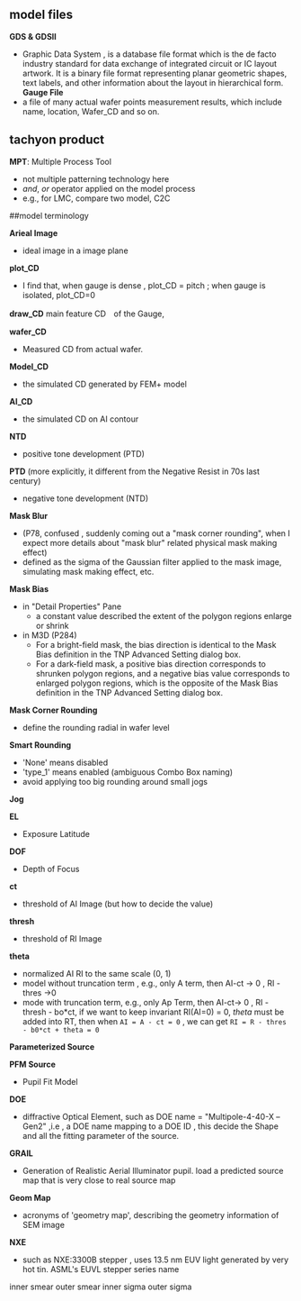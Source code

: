 ## model files

**GDS & GDSII**
  - Graphic Data System , is a database file format which is the de facto industry standard for data exchange of integrated circuit or IC layout artwork. It is a binary file format representing planar geometric shapes, text labels, and other information about the layout in hierarchical form.
**Gauge File**
  - a file of many actual wafer points measurement results, which include name, location, Wafer_CD and so on. 

## tachyon product

**MPT**: Multiple Process Tool
  - not multiple patterning technology here
  - *and*, *or* operator applied on the model process
  - e.g., for LMC, compare two model, C2C

##model terminology

**Arieal Image**   
  - ideal image in a image plane

**plot_CD** 
  - I find that, when gauge is dense  , plot_CD = pitch ; when gauge is isolated, plot_CD=0

**draw_CD**
  main feature CD　of the Gauge, 

**wafer_CD**
  - Measured CD from actual wafer.

**Model_CD**
  - the simulated CD generated by FEM+ model

**AI_CD**
  - the simulated CD on AI contour

**NTD**
  - positive tone development (PTD)

**PTD**
  (more explicitly, it different from the Negative Resist in 70s last century)
  - negative tone development (NTD) 

**Mask Blur**
  - (P78, confused , suddenly coming out a "mask corner rounding", when I expect more details about "mask blur" related physical mask making effect)
  - defined as the sigma of the Gaussian filter applied to the mask image, simulating mask making effect, etc.

**Mask Bias**
  - in "Detail Properties" Pane 
    - a constant value described the extent of the polygon regions enlarge or shrink
  - in M3D  (P284)
    - For a bright-field mask, the bias direction is identical to the Mask Bias definition in the TNP Advanced Setting dialog box.
    - For a dark-field mask, a positive bias direction corresponds to shrunken polygon regions, and a negative bias value corresponds to enlarged polygon regions, which is the opposite of the Mask Bias definition in the TNP Advanced Setting dialog box.

**Mask Corner Rounding**
  - define the rounding radial in wafer level

**Smart Rounding**
  - 'None' means disabled
  - 'type_1' means enabled (ambiguous Combo Box naming)
  - avoid applying too big rounding around small jogs

**Jog**
  
**EL**
  - Exposure Latitude
  
**DOF**
  - Depth of Focus
  
**ct**
  - threshold of AI Image (but how to decide the value)
  
**thresh**
  - threshold of RI Image
  
**theta**
  - normalized AI RI to the same scale (0, 1)
  - model without truncation term , e.g., only A term, then AI-ct -> 0 , RI - thres ->0
  - mode with truncation term, e.g., only Ap Term, then AI-ct-> 0 , RI - thresh - bo\*ct, if we want to keep invariant RI(AI=0) = 0, *theta* must be added into RT, then when `AI = A - ct = 0` , we can get `RI = R - thres - b0*ct + theta = 0` 
  
**Parameterized Source** 

**PFM Source**              
  - Pupil Fit Model 

**DOE**   
  - diffractive Optical Element, such as DOE name = "Multipole-4-40-X –Gen2" ,i.e ,   a DOE name mapping to a DOE ID , this decide the Shape and all the fitting parameter of the source.
  
**GRAIL**  
  - Generation of Realistic Aerial Illuminator pupil. load a predicted source map that is very close to real source map
  
**Geom Map** 
  - acronyms of 'geometry map', describing the geometry information of SEM image

**NXE** 
  - such as  NXE:3300B stepper , uses 13.5 nm EUV light generated by very hot tin. ASML's EUVL stepper series name

inner smear
outer smear
inner sigma
outer sigma


